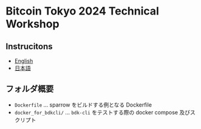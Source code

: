 # Bitcoin Tokyo 2024 Technical Workshop

## Instrucitons

* [English](https://docs.google.com/document/d/1uocAbHHI6CrIe6MWa6gdhoZLjpmh5HAsHUl0j6q9rKE/edit?usp=sharing)
* [日本語](https://docs.google.com/document/d/1okmvrc6Ll5USOApr1dtPRuQNoY_ppC5KyYURb35qmi0/edit?usp=sharing)

## フォルダ概要

* `Dockerfile` ... sparrow をビルドする例となる Dockerfile
* `docker_for_bdkcli/` ... `bdk-cli` をテストする際の docker compose 及びスクリプト
